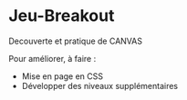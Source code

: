# Jeu-Breakout

Decouverte et pratique de CANVAS

Pour améliorer, à faire :  
- Mise en page en CSS
- Développer des niveaux supplémentaires 
